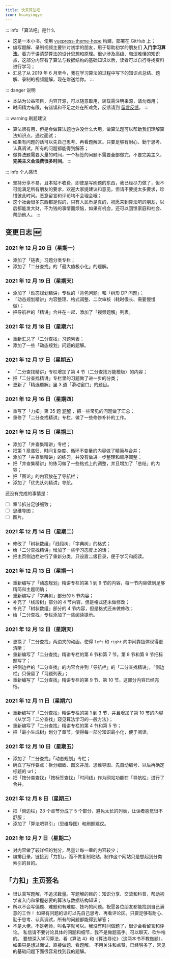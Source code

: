 ```yaml
---
title: 快来算法吧
icon: huanyingye
---
```


::: info 「算法吧」是什么
+ 这是一本小书，使用 [vuepress-theme-hope](https://vuepress-theme-hope.gitee.io/zh/) 构建，部署在 GitHub 上；
+ 编写题解、录制视频主要针对初学的朋友，用于帮助初学的朋友们 **入门学习算法**。着力于讲清楚算法的设计思想和原理。很少涉及高级、晦涩难懂的知识点，这部分内容有了算法与数据结构的基础知识以后，读者可以自行寻找资料进行学习；
+ 汇总了从 2019 年 6 月至今，我在学习算法的过程中写下的知识点总结、题解、录制的视频题解，现在赠送给你。
:::

::: danger 说明
+ 本站为公益项目，内容开源，可以随意取用，转载需注明来源，请勿商用；
+ 时间精力有限，有错误和不足之处在所难免，反馈请到 [留言反馈](https://suanfa8.com/suanfa8/bulletin-board/)。
::: 

::: warning 刷题建议
+ 算法很有用，但是会做算法题也许没什么大用，做算法题可以帮助我们理解算法知识点，通过面试；
+ 如果有问题的话可以先自己思考、再看题解区。只要足够有耐心、勤于思考、认真调试，所有的问题都能得到解答；
+ 做算法题需要大量的时间，一个标签的问题不需要全部做完，不要完美主义，**完美主义会浪费很多时间**。
:::

::: info 个人感悟
+ 坚持分享不易，且本站不收费，即使是写刷题的东西，我已经尽力做了，但不可能满足所有朋友的要求，欢迎大家提建议和意见，但请不要提太多要求，珍惜彼此时间。恶意留言和评论均不会理会哦；
+ 这个社会很多东西都是假的，只有人民币是真的，祝愿来到算法吧的朋友，以后都能发大财，不为钱的事情而烦恼，如果有机会，还可以回馈家庭和社会、帮助他人。
:::

## 变更日志 :new:

### 2021 年 12 月 20 日（星期一）

+ 添加了「链表」习题分类专栏；
+ 添加了「二分查找」的「最大值极小化」的题解。


### 2021 年 12 月 19 日（星期天）

+ 添加了「动态规划精讲」专栏的「背包问题」和「树形 DP 问题」；
+ 「动态规划精讲」内容整理、格式调整、二次审核（耗时很长、需要慢慢做）；
+ 把导航栏的「精讲」合并在一起，添加了「视频题解」列表。

### 2021 年 12 月 18 日（星期六）

+ 重新汇总了「二分查找」习题列表；
+ 添加了一些「动态规划」问题的题解。

### 2021 年 12 月 17 日（星期五）

+ 「二分查找精讲」专栏增加了第 4 节（二分查找万能模板）的内容；
+ 把「二分查找精讲」专栏里的习题做了进一步的分类；
+ 更新了「精选题解」里 3 道「滑动窗口」的题目。


### 2021 年 12 月 16 日（星期四）

+ 重写了「力扣」第 35 题 [题解](https://leetcode-cn.com/problems/search-insert-position/solution/te-bie-hao-yong-de-er-fen-cha-fa-fa-mo-ban-python-/) ，把一些常见的问题做了汇总；
+ 重修了「二分查找精讲」专栏，做了一些修修补补的工作。


### 2021 年 12 月 15 日（星期三）

+ 添加了「并查集精讲」专栏；
+ 把第 1 章递归、时间复杂度、循环不变量的内容做了精简与合并；
+ 添加了「并查集精讲」的练习，并没有做进一步整理和顺序调整；
+ 把「并查集精讲」的练习做了一些格式上的调整，并且增加了「总结」的内容；
+ 把「图论」的内容放在了导航栏；
+ 添加了「优先队列精讲」导航。

还没有完成的事情是：

- [ ] 章节拆分足够细致；
- [ ] 思维导图；
- [ ] 图片。

### 2021 年 12 月 14 日（星期二）

+ 修改了「树状数组」「线段树」「字典树」的格式；
+ 给「二分查找精讲」增加了一些学习态度上的话；
+ 把主页侧边栏进行了重新分类，只设置二级目录，便于学习和阅读。

### 2021 年 12 月 13 日（星期一）

+ 重新编写了「动态规划」精讲专栏的第 1 到 9 节的内容，每一节内容做到足够精简和主题明确；
+ 重新编写了「字典树」部分的 5 节内容；
+ 补充了「线段树」部分的 4 节内容，但是格式还未做修改；
+ 补充了「树状数组」部分的 4 节内容，但是格式还未做修改；
+ 给「二分查找」专栏添加了一些阅读提示。

### 2021 年 12 月 12 日（星期天）

+ 更换了「二分查找」两边夹的动画，使得 `left` 和 `right` 向中间靠拢体现得更清晰；
+ 重新编写了「二分查找」精讲专栏的第 6 节和第 7 节。第 8 节和第 9 节把标题写了；
+ 把侧边栏的「二分查找」的内容合并到「导航栏」的「二分查找精讲」，「侧边栏」只保留了「习题列表」；
+ 重新编写了「二分查找」精讲专栏的第 9 节、第 10 节，这部分内容已经完结。

### 2021 年 12 月 11 日（星期六）

+ 重新编写了「二分查找」精讲专栏的第 1 到 3 节，并且增加了第 10 节的内容《从学习「二分查找」窥见算法学习的一般方法》；
+ 重新编写了「二分查找」精讲专栏的第 4 节和第 5 节；
+ 把「最小生成树」划分了章节，使得每一部分知识最小化，便于阅读。

### 2021 年 12 月 10 日（星期五）

+ 添加了「二分查找」「动态规划」专栏；
+ 确立了写作要点：拆分细致、图文并茂、思维导图、先自动编号、以后再确定标题的 url；
+ 把「按分类查找」「按标签查找」「时间线」作为网站功能在「导航栏」进行了合并。

### 2021 年 12 月 8 日（星期三）

+ 把「侧边栏」23 个章节分成了 5 个部分，避免太长的列表，让读者感觉很不舒服；
+ 添加了「算法吧导引」（思维导图）和刷题建议。

### 2021 年 12 月 7 日（星期二）

+ 对内容做了较详细的划分，尽量让每一章的内容较少；
+ 编排目录，链接到「力扣」，而不做复制粘贴，制作这个网站只是想起到分类索引的目的。

## 「力扣」主页签名

+ 很认真写题解，不追求数量。写题解的目的：知识分享、交流和科普，帮助初学者入门和掌握必要的算法与数据结构知识；
+ 所以不会写偏题、难题和有难度、技巧的问题。祝愿各位朋友都能找到自己满意的工作！
如果有问题的话可以先自己思考、再看评论区。只要足够有耐心、勤于思考、认真调试，所有的问题都能得到解答；
+ 不是大佬，不是老师，叫名字就可以。我没有时间做题了，很少会看留言和评论。
私信请不要讨论具体的问题和细节，我不是做题高手。可以聊天、吹牛啥的。
要想深入学习算法，看《算法 4》和《算法导论》（这两本书不教做题），如果只是想过面试，直接做题、看题解。
不用关注和点赞，已经够多了，常见的基础问题下面很容易找到我的题解。

